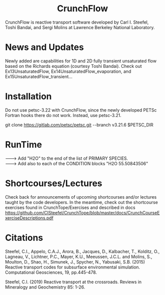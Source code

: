 <h1 align='center'>CrunchFlow</h1>

CrunchFlow is reactive transport software developed by Carl I. Steefel, Toshi Bandai, and Sergi Molins at Lawrence Berkeley National Laboratory.

# News and Updates
Newly added are capabilities for 1D and 2D fully transient unsaturated flow based on the Richards equation (courtesy Toshi Bandai).  Check out Ex13UnsaturatedFlow, Ex14UnsaturatedFlow_evaporation, and Ex15UnsaturatedFlow_transient...

# Installation
Do not use petsc-3.22 with CrunchFlow, since the newly developed PETSc Fortran hooks there do not work.  Instead, use petsc-3.21. 

git clone https://gitlab.com/petsc/petsc.git --branch v3.21.6 $PETSC_DIR

# RunTime
---> Add "H2O" to the end of the list of PRIMARY SPECIES.  
---> Add also to each of the CONDITION blocks  "H2O  55.50843506"

# Shortcourses/Lectures
Check back for announcements of upcoming shortcourses and/or lectures taught by the code developers.
In the meantime, check out the shortcourse exercises found in CrunchTope/Exercises and described in docs 
      https://github.com/CISteefel/CrunchTope/blob/master/docs/CrunchCourseExerciseDescriptions.pdf

# Citations
Steefel, C.I., Appelo, C.A.J., Arora, B., Jacques, D., Kalbacher, T., Kolditz, O., Lagneau, V., Lichtner, P.C., Mayer, K.U., Meeussen, J.C.L. and Molins, S., Moulton, D., Shao, H., Simunek, J., Spycher, N., Yabusaki, S.B. (2015) Reactive transport codes for subsurface environmental simulation. Computational Geosciences, 19, pp.445-478.

Steefel, C.I. (2019) Reactive transport at the crossroads. Reviews in Mineralogy and Geochemistry 85: 1-26.
